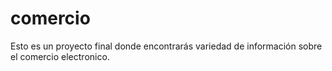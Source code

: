 # comercio
Esto es un proyecto final donde encontrarás variedad de información sobre el comercio electronico.
